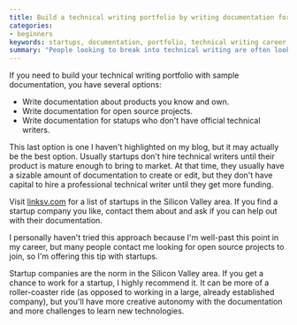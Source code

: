 ```yaml
---
title: Build a technical writing portfolio by writing documentation for startups
categories:
- beginners
keywords: startups, documentation, portfolio, technical writing career
summary: "People looking to break into technical writing are often looking for open source projects they can  document in order to build their technical writing portfolio. Instead of looking for open source projects, check out <a href="http://www.linksv.com">linksv.com</a> to find startups that might need help with documentation."
---
```


If you need to build your technical writing portfolio with sample documentation, you have several options:

* Write documentation about products you know and own.
* Write documentation for open source projects.
* Write documentation for statups who don't have official technical writers.

This last option is one I haven't highlighted on my blog, but it may actually be the best option. Usually startups don't hire technical writers until their product is mature enough to bring to market. At that time, they usually have a sizable amount of documentation to create or edit, but they don't have capital to hire a professional technical writer until they get more funding.

Visit <a href="http://www.linksv.com">linksv.com</a> for a list of startups in the Silicon Valley area. If you find a startup company you like, contact them about and ask if you can help out with their documentation.

I personally haven't tried this approach because I'm well-past this point in my career, but many people contact me looking for open source projects to join, so I'm offering this tip with startups.

Startup companies are the norm in the Silicon Valley area. If you get a chance to work for a startup, I highly recommend it. It can be more of a roller-coaster ride (as opposed to working in a large, already established company), but you'll have more creative autonomy with the documentation and more challenges to learn new technologies.
